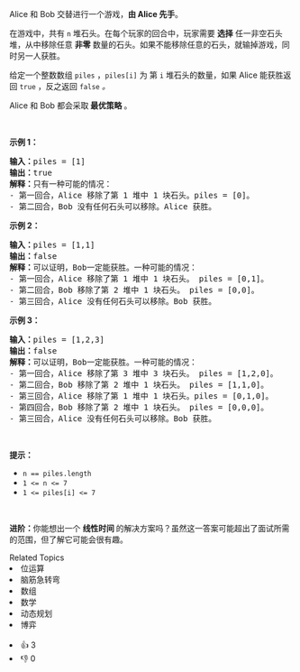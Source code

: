 <p>Alice 和&nbsp;Bob 交替进行一个游戏，<strong>由 Alice 先手</strong>。</p>

<p>在游戏中，共有&nbsp;<code>n</code>&nbsp;堆石头。在每个玩家的回合中，玩家需要 <strong>选择</strong> 任一非空石头堆，从中移除任意 <strong>非零</strong> 数量的石头。如果不能移除任意的石头，就输掉游戏，同时另一人获胜。</p>

<p>给定一个整数数组&nbsp;<code>piles</code> ，<code>piles[i]</code> 为 第&nbsp;<code>i</code>&nbsp;堆石头的数量，如果 Alice 能获胜返回&nbsp;<code>true</code><em>&nbsp;</em>，反之返回&nbsp;<code>false</code><em>&nbsp;。</em></p>

<p>Alice 和 Bob 都会采取<strong> 最优策略 </strong>。</p>

<p>&nbsp;</p>

<p><strong>示例 1：</strong></p>

<pre>
<strong>输入：</strong>piles = [1]
<strong>输出：</strong>true
<strong>解释：</strong>只有一种可能的情况：
- 第一回合，Alice 移除了第 1 堆中 1 块石头。piles = [0]。
- 第二回合，Bob 没有任何石头可以移除。Alice 获胜。
</pre>

<p><strong>示例&nbsp;2：</strong></p>

<pre>
<strong>输入：</strong>piles = [1,1]
<strong>输出：</strong>false
<strong>解释：</strong>可以证明，Bob一定能获胜。一种可能的情况：
- 第一回合，Alice 移除了第 1 堆中 1 块石头。 piles = [0,1]。
- 第二回合，Bob 移除了第 2 堆中 1 块石头。 piles = [0,0]。
- 第三回合，Alice 没有任何石头可以移除。Bob 获胜。
</pre>

<p><strong>示例 3：</strong></p>

<pre>
<strong>输入：</strong>piles = [1,2,3]
<strong>输出：</strong>false
<strong>解释：</strong>可以证明，Bob一定能获胜。一种可能的情况：
- 第一回合，Alice 移除了第 3 堆中 3 块石头。 piles = [1,2,0]。
- 第二回合，Bob 移除了第 2 堆中 1 块石头。 piles = [1,1,0]。
- 第三回合，Alice 移除了第 1 堆中 1 块石头。piles = [0,1,0]。
- 第四回合，Bob 移除了第 2 堆中 1 块石头。 piles = [0,0,0]。
- 第三回合，Alice 没有任何石头可以移除。Bob 获胜。</pre>

<p>&nbsp;</p>

<p><strong>提示：</strong></p>

<ul>
	<li><code>n == piles.length</code></li>
	<li><code>1 &lt;= n &lt;= 7</code></li>
	<li><code>1 &lt;= piles[i] &lt;= 7</code></li>
</ul>

<p>&nbsp;</p>

<p><strong>进阶：</strong>你能想出一个&nbsp;<strong>线性时间&nbsp;</strong>的解决方案吗？虽然这一答案可能超出了面试所需的范围，但了解它可能会很有趣。</p>
<div><div>Related Topics</div><div><li>位运算</li><li>脑筋急转弯</li><li>数组</li><li>数学</li><li>动态规划</li><li>博弈</li></div></div><br><div><li>👍 3</li><li>👎 0</li></div>